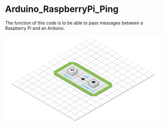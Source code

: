 # Arduino_RaspberryPi_Ping

The function of this code is to be able to pass messages between a Raspberry Pi and an Arduino.

![Diagram](https://raw.githubusercontent.com/himalayanelixir/Arduino_RaspberryPi_Ping/master/images/Arduino_RaspberryPi_Ping.png)

